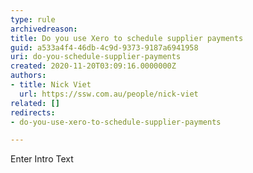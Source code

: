 ```yaml
---
type: rule
archivedreason: 
title: Do you use Xero to schedule supplier payments
guid: a533a4f4-46db-4c9d-9373-9187a6941958
uri: do-you-schedule-supplier-payments
created: 2020-11-20T03:09:16.0000000Z
authors:
- title: Nick Viet
  url: https://ssw.com.au/people/nick-viet
related: []
redirects:
- do-you-use-xero-to-schedule-supplier-payments

---
```



Enter Intro Text
<br><excerpt class='endintro'></excerpt><br>



